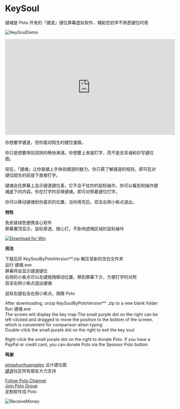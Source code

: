 # KeySoul

键魂是 Poto 开发的「键道」键位屏幕虚拟软件，辅助您初学不熟悉键位时用

![KeySoulDemo](https://user-images.githubusercontent.com/59009389/212562592-c80682f0-d516-4c73-8f3b-6bfaeb6d4bda.png)

<iframe width="560" height="315" src="https://www.youtube.com/embed/4CJExi-yeKo" title="YouTube video player" frameborder="0" allow="accelerometer; autoplay; clipboard-write; encrypted-media; gyroscope; picture-in-picture; web-share" allowfullscreen></iframe>
  

你想要学键道，但你面对陌生的键位皱眉。

你只是想要体验双拼的畅快淋漓，你想要上来就打字，而不是去背诵和抄写键位图。

现在，「键魂」让你直接上手体验键道的魅力。你只需了解键道的规则，即可在对键位陌生的前提下直接打字。

键魂会在屏幕上显示键道键位表，它不会干扰你的鼠标操作，你可以看到和操作键魂底下的内容。你在打字时召唤键魂，即可对照着键位打字。

你可以移动键魂到你喜欢的位置，当你用完后，双击右侧小紫点退出。

**特性**

免安装绿色便携良心软件  
屏幕置顶显示，鼠标穿透。随心打，不影响遮掩区域的鼠标操作


<a href="https://github.com/isPoto/KeySoul/releases/download/12/KeySoulByPotoVersion12.zip" target="blank"><img border="0" src="https://user-images.githubusercontent.com/59009389/209811676-4efe1313-5e2a-476c-856b-537c7ba196e7.png" alt="Download for Win" title="Download for Win"></a>

**用法**

下载后将 KeySoulByPotoVersion**.zip 解压至新的空白文件夹  
运行 键魂.exe  
屏幕将会显示键道键位  
右侧的小紫点可以左键拖拽移动位置，移到屏幕下方，方便打字时对照  
双击右侧小紫点退出键魂  

鼠标右键右击右侧小紫点，捐赠 Poto

After downloading, unzip KeySoulByPotoVersion** .zip to a new blank folder  
Run 键魂.exe  
The screen will display the key map
The small purple dot on the right can be left-clicked and dragged to move the position to the bottom of the screen, which is convenient for comparison when typing  
Double-click the small purple dot on the right to exit the key soul

Right-click the small purple dot on the right to donate Poto.
If you have a PayPal or credit card, you can donate Poto via the Sponsor Poto button.

**鸣谢**

[pingshunhuangalex](https://github.com/pingshunhuangalex) 设计键位图  
[键道](https://xkinput.github.io)社区所有朋友大力支持

<script src='https://storage.ko-fi.com/cdn/scripts/overlay-widget.js'></script>
<script>
  kofiWidgetOverlay.draw('ispoto', {
    'type': 'floating-chat',
    'floating-chat.donateButton.text': 'Sponsor Poto',
    'floating-chat.donateButton.background-color': '#00b9fe',
    'floating-chat.donateButton.text-color': '#fff'
  });
</script>

[Follow Poto Channel](https://t.me/PotoChannel)  
[Join Poto Group](https://t.me/PotoGroup)  
定制软件找 Poto  

![ReceiveMoney](https://user-images.githubusercontent.com/59009389/215348988-e68e08a7-3fb8-4347-81cb-8b62c3d828e4.png)


